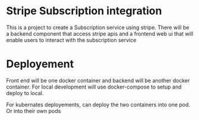 # Stripe Subscription integration

This is a project to create a Subscription service using stripe. There will be a backend component that access stripe apis and a frontend web ui that will enable users to interact with the subscription service


# Deployement
Front end will be one docker container and backend will be another docker container. 
For local development will use docker-compose to setup and deploy to local. 

For kubernates deployements, can deploy the two containers into one pod. Or into their own pods

